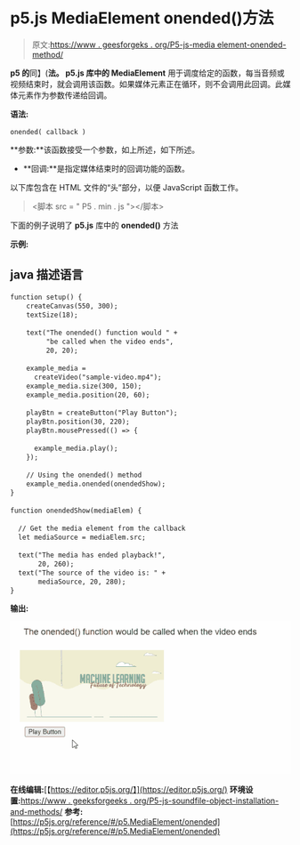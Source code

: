 # p5.js MediaElement onended()方法

> 原文:[https://www . geesforgeks . org/P5-js-media element-onended-method/](https://www.geeksforgeeks.org/p5-js-mediaelement-onended-method/)

**p5 的**同】(**法。 **p5.js** 库中的 MediaElement** 用于调度给定的函数，每当音频或视频结束时，就会调用该函数。如果媒体元素正在循环，则不会调用此回调。此媒体元素作为参数传递给回调。

**语法:**

```
onended( callback )

```

**参数:**该函数接受一个参数，如上所述，如下所述。

*   **回调:**是指定媒体结束时的回调功能的函数。

以下库包含在 HTML 文件的“头”部分，以便 JavaScript 函数工作。

> <脚本 src = " P5 . min . js "></脚本>

下面的例子说明了 **p5.js** 库中的 **onended()** 方法

**示例:**

## java 描述语言

```
function setup() {
    createCanvas(550, 300);
    textSize(18);

    text("The onended() function would " +
         "be called when the video ends",
         20, 20);

    example_media =
      createVideo("sample-video.mp4");
    example_media.size(300, 150);
    example_media.position(20, 60);

    playBtn = createButton("Play Button");
    playBtn.position(30, 220);
    playBtn.mousePressed(() => {

      example_media.play();
    });

    // Using the onended() method
    example_media.onended(onendedShow);
}

function onendedShow(mediaElem) {

  // Get the media element from the callback
  let mediaSource = mediaElem.src;

  text("The media has ended playback!",
       20, 260);
  text("The source of the video is: " +
       mediaSource, 20, 280);
}
```

**输出:**

![](img/99d6767cdd2c33abd8517ab6cbb943db.png)

**在线编辑:**[【https://editor.p5js.org/】](https://editor.p5js.org/)
**环境设置:**[https://www . geeksforgeeks . org/P5-js-soundfile-object-installation-and-methods/](https://www.geeksforgeeks.org/p5-js-soundfile-object-installation-and-methods/)
**参考:**[https://p5js.org/reference/#/p5.MediaElement/onended](https://p5js.org/reference/#/p5.MediaElement/onended)
